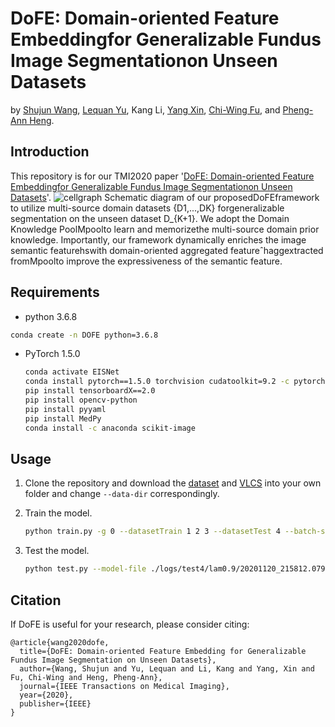 # DoFE: Domain-oriented Feature Embeddingfor Generalizable Fundus Image Segmentationon Unseen Datasets
by [Shujun Wang](https://www.cse.cuhk.edu.hk/~sjwang), [Lequan Yu](https://yulequan.github.io/), Kang Li, [Yang Xin](https://xy0806.github.io/), [Chi-Wing Fu](http://www.cse.cuhk.edu.hk/~cwfu/), and [Pheng-Ann Heng](http://www.cse.cuhk.edu.hk/~pheng/).

## Introduction
This repository is for our TMI2020 paper '[DoFE: Domain-oriented Feature Embeddingfor Generalizable Fundus Image Segmentationon Unseen Datasets](https://ieeexplore.ieee.org/stamp/stamp.jsp?tp=&arnumber=9163289)'.
![cellgraph](https://emmaw8.github.io/project_img/TMI2020-dofe.png)
Schematic  diagram  of  our  proposedDoFEframework  to  utilize  multi-source  domain  datasets {D1,...,DK} forgeneralizable segmentation on the unseen dataset D_{K+1}. We adopt the Domain Knowledge PoolMpoolto learn and memorizethe  multi-source  domain  prior  knowledge.  Importantly,  our  framework  dynamically  enriches  the  image  semantic  featurehswith domain-oriented aggregated featureˆhaggextracted fromMpoolto improve the expressiveness of the semantic feature.

## Requirements
-   python 3.6.8
   
   ``` bash
   conda create -n DOFE python=3.6.8 
   ```
   
-   PyTorch 1.5.0 
    
    ``` bash
    conda activate EISNet 
    conda install pytorch==1.5.0 torchvision cudatoolkit=9.2 -c pytorch 
    pip install tensorboardX==2.0
    pip install opencv-python
    pip install pyyaml
    pip install MedPy
    conda install -c anaconda scikit-image
    ```
    

## Usage
1. Clone the repository and download the [dataset](---) and [VLCS](http://www.mediafire.com/file/7yv132lgn1v267r/vlcs.tar.gz/file) into your own folder and change `--data-dir` correspondingly.

2. Train the model.

    ``` bash
    python train.py -g 0 --datasetTrain 1 2 3 --datasetTest 4 --batch-size 16 --resume ./pretrained-weight/test4-epoch40.pth.tar # You need to pretrain a model
    ```
3. Test the model.

    ``` bash
    python test.py --model-file ./logs/test4/lam0.9/20201120_215812.079473/checkpoint_80.pth.tar --datasetTest 4 -g 0

    ```

## Citation
If DoFE is useful for your research, please consider citing:
```angular2html
@article{wang2020dofe,
  title={DoFE: Domain-oriented Feature Embedding for Generalizable Fundus Image Segmentation on Unseen Datasets},
  author={Wang, Shujun and Yu, Lequan and Li, Kang and Yang, Xin and Fu, Chi-Wing and Heng, Pheng-Ann},
  journal={IEEE Transactions on Medical Imaging},
  year={2020},
  publisher={IEEE}
}
```



